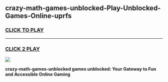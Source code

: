 
## crazy-math-games-unblocked-Play-Unblocked-Games-Online-uprfs
<h3>
<a href="https://premium76.site?title=crazy-math-games-unblocked&ref=25A">CLICK TO PLAY</a></h3>
<hr>

<h3>
<a href="https://premium76.site?title=crazy-math-games-unblocked&ref=25A">CLICK 2 PLAY</a>
  
</h3>

<a href="https://premium76.site?title=crazy-math-games-unblocked&ref=25A"><img src="https://clearcache.store/games.png"></a>


**crazy-math-games-unblocked games unblocked: Your Gateway to Fun and Accessible Online Gaming**
